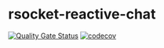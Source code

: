# rsocket-reactive-chat 
[![Quality Gate Status](https://sonarcloud.io/api/project_badges/measure?project=mkrzywanski_rsocket-reactive-chat&metric=alert_status)](https://sonarcloud.io/summary/new_code?id=mkrzywanski_rsocket-reactive-chat)  [![codecov](https://codecov.io/gh/mkrzywanski/rsocket-reactive-chat/branch/main/graph/badge.svg?token=MxqKmnIcsb)](https://codecov.io/gh/mkrzywanski/rsocket-reactive-chat)